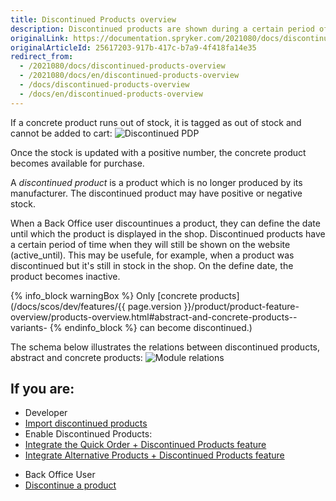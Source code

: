```yaml
---
title: Discontinued Products overview
description: Discontinued products are shown during a certain period of time after the manufacturer or a distributor announces that the product is no longer produced.
originalLink: https://documentation.spryker.com/2021080/docs/discontinued-products-overview
originalArticleId: 25617203-917b-417c-b7a9-4f418fa14e35
redirect_from:
  - /2021080/docs/discontinued-products-overview
  - /2021080/docs/en/discontinued-products-overview
  - /docs/discontinued-products-overview
  - /docs/en/discontinued-products-overview
---
```


If a concrete product runs out of stock, it is tagged as out of stock and cannot be added to cart:
![Discontinued PDP](https://spryker.s3.eu-central-1.amazonaws.com/docs/Features/Product+Management/Discontinued+Products/Discontinued+Products+Feature+Overview/discontinued-pdp-page.png)

Once the stock is updated with a positive number, the concrete product becomes available for purchase.

A *discontinued product* is a product which is no longer produced by its manufacturer. The discontinued product may have positive or negative stock.

When a Back Office user discountinues a product, they can define the date until which the product is displayed in the shop. Discontinued products have a certain period of time when they will still be shown on the website (active_until). This may be usefule, for example, when a product was discontinued but it's still in stock in the shop. On the define date, the product becomes inactive. 

{% info_block warningBox %}
Only [concrete products](/docs/scos/dev/features/{{ page.version }}/product/product-feature-overview/products-overview.html#abstract-and-concrete-products--variants-
{% endinfo_block %} can become discontinued.)

The schema below illustrates the relations between discontinued products, abstract and concrete products:
![Module relations](https://spryker.s3.eu-central-1.amazonaws.com/docs/Features/Product+Management/Discontinued+Products/Discontinued+Products+Feature+Overview/discontinued-schema.png)


## If you are:

<div class="mr-container">
    <div class="mr-list-container">
        <!-- col1 -->
        <div class="mr-col">
            <ul class="mr-list mr-list-green">
                <li class="mr-title">Developer</li>
                <li><a href="https://documentation.spryker.com/docs/file-details-product-discontinuedcsv" class="mr-link">Import discontinued products</a></li> 
               <li>Enable Discontinued Products:</li>
                <li><a href="https://documentation.spryker.com/docs/en/quick-order-discontinued-products-feature-integration" class="mr-link">Integrate the Quick Order + Discontinued Products feature</a></li>
                <li><a href="https://documentation.spryker.com/docs/alternative-products-discontinued-products-feature-integration" class="mr-link">Integrate Alternative Products + Discontinued Products feature</a></li>
            </ul>
        </div>
        <!-- col2 -->
        <div class="mr-col">
            <ul class="mr-list mr-list-blue">
                <li class="mr-title"> Back Office User</li>
                <li><a href="https://documentation.spryker.com/docs/discontinuing-a-product" class="mr-link">Discontinue a product</a></li>
            </ul>
        </div>
    </div>
</div>



